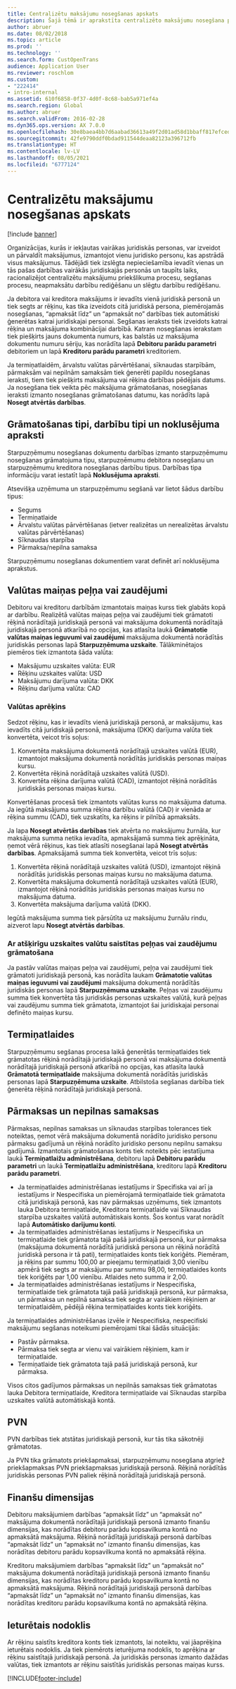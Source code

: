 ```yaml
---
title: Centralizētu maksājumu nosegšanas apskats
description: Šajā tēmā ir aprakstīta centralizēto maksājumu nosegšana programmai Microsoft Dynamics 365 Finance.
author: abruer
ms.date: 08/02/2018
ms.topic: article
ms.prod: ''
ms.technology: ''
ms.search.form: CustOpenTrans
audience: Application User
ms.reviewer: roschlom
ms.custom:
- "222414"
- intro-internal
ms.assetid: 610f6858-0f37-4d0f-8c68-bab5a971ef4a
ms.search.region: Global
ms.author: abruer
ms.search.validFrom: 2016-02-28
ms.dyn365.ops.version: AX 7.0.0
ms.openlocfilehash: 30e8baea4bb7d6aabad36613a49f2d01ad58d1bbaff817efced5bb85f9835687
ms.sourcegitcommit: 42fe9790ddf0bdad911544deaa82123a396712fb
ms.translationtype: HT
ms.contentlocale: lv-LV
ms.lasthandoff: 08/05/2021
ms.locfileid: "6777124"
---
```

# <a name="settlement-overview-for-centralized-payments"></a>Centralizētu maksājumu nosegšanas apskats

[!include [banner](../includes/banner.md)]

Organizācijas, kurās ir iekļautas vairākas juridiskās personas, var izveidot un pārvaldīt maksājumus, izmantojot vienu juridisko personu, kas apstrādā visus maksājumus. Tādējādi tiek izslēgta nepieciešamība ievadīt vienas un tās pašas darbības vairākās juridiskajās personās un taupīts laiks, racionalizējot centralizētu maksājumu priekšlikuma procesu, segšanas procesu, neapmaksātu darbību rediģēšanu un slēgtu darbību rediģēšanu. 

Ja debitora vai kreditora maksājums ir ievadīts vienā juridiskā personā un tiek segts ar rēķinu, kas tika izveidots citā juridiskā persona, piemērojamās nosegšanas, “apmaksāt līdz” un “apmaksāt no” darbības tiek automātiski ģenerētas katrai juridiskajai personai. Segšanas ieraksts tiek izveidots katrai rēķina un maksājuma kombinācijai darbībā. Katram nosegšanas ierakstam tiek piešķirts jauns dokumenta numurs, kas balstās uz maksājuma dokumentu numuru sēriju, kas norādīta lapā **Debitoru parādu parametri** debitoriem un lapā **Kreditoru parādu parametri** kreditoriem. 

Ja termiņatlaidēm, ārvalstu valūtas pārvērtēšanai, sīknaudas starpībām, pārmaksām vai nepilnām samaksām tiek ģenerēti papildu nosegšanas ieraksti, tiem tiek piešķirts maksājuma vai rēķina darbības pēdējais datums. Ja nosegšana tiek veikta pēc maksājuma grāmatošanas, nosegšanas ieraksti izmanto nosegšanas grāmatošanas datumu, kas norādīts lapā **Nosegt atvērtās darbības**.

## <a name="posting-types-transaction-types-and-default-descriptions"></a>Grāmatošanas tipi, darbību tipi un noklusējuma apraksti

Starpuzņēmumu nosegšanas dokumentu darbības izmanto starpuzņēmumu nosegšanas grāmatojuma tipu, starpuzņēmumu debitora nosegšanu un starpuzņēmumu kreditora nosegšanas darbību tipus. Darbības tipa informāciju varat iestatīt lapā **Noklusējuma apraksti**. 

Atsevišķa uzņēmuma un starpuzņēmumu segšanā var lietot šādus darbību tipus:

-   Segums
-   Termiņatlaide
-   Ārvalstu valūtas pārvērtēšanas (ietver realizētas un nerealizētas ārvalstu valūtas pārvērtēšanas)
-   Sīknaudas starpība
-   Pārmaksa/nepilna samaksa

Starpuzņēmumu nosegšanas dokumentiem varat definēt arī noklusējuma aprakstus.

## <a name="currency-exchange-gains-or-losses"></a>Valūtas maiņas peļņa vai zaudējumi

Debitoru vai kreditoru darbībām izmantotais maiņas kurss tiek glabāts kopā ar darbību. Realizētā valūtas maiņas peļņa vai zaudējumi tiek grāmatoti rēķinā norādītajā juridiskajā personā vai maksājuma dokumentā norādītajā juridiskajā personā atkarībā no opcijas, kas atlasīta laukā **Grāmatotie valūtas maiņas ieguvumi vai zaudējumi** maksājuma dokumentā norādītās juridiskās personas lapā **Starpuzņēmuma uzskaite**. Tālākminētajos piemēros tiek izmantota šāda valūta:
-   Maksājumu uzskaites valūta: EUR
-   Rēķinu uzskaites valūta: USD
-   Maksājumu darījuma valūta: DKK
-   Rēķinu darījuma valūta: CAD

### <a name="currency-calculations"></a>Valūtas aprēķins

Sedzot rēķinu, kas ir ievadīts vienā juridiskajā personā, ar maksājumu, kas ievadīts citā juridiskajā personā, maksājuma (DKK) darījuma valūta tiek konvertēta, veicot trīs soļus:
1.  Konvertēta maksājuma dokumentā norādītajā uzskaites valūtā (EUR), izmantojot maksājuma dokumentā norādītās juridiskās personas maiņas kursu.
2.  Konvertēta rēķinā norādītajā uzskaites valūtā (USD).
3.  Konvertēta rēķina darījuma valūtā (CAD), izmantojot rēķinā norādītās juridiskās personas maiņas kursu.

Konvertēšanas procesā tiek izmantots valūtas kurss no maksājuma datuma. Ja iegūtā maksājuma summa rēķina darbību valūtā (CAD) ir vienāda ar rēķina summu (CAD), tiek uzskatīts, ka rēķins ir pilnībā apmaksāts. 

Ja lapa **Nosegt atvērtās darbības** tiek atvērta no maksājumu žurnāla, kur maksājuma summa netika ievadīta, apmaksājamā summa tiek aprēķināta, ņemot vērā rēķinus, kas tiek atlasīti nosegšanai lapā **Nosegt atvērtās darbības**. Apmaksājamā summa tiek konvertēta, veicot trīs soļus:
1.  Konvertēta rēķinā norādītajā uzskaites valūtā (USD), izmantojot rēķinā norādītās juridiskās personas maiņas kursu no maksājuma datuma.
2.  Konvertēta maksājuma dokumentā norādītajā uzskaites valūtā (EUR), izmantojot rēķinā norādītās juridiskās personas maiņas kursu no maksājuma datuma.
3.  Konvertēta maksājuma darījuma valūtā (DKK).

Iegūtā maksājuma summa tiek pārsūtīta uz maksājumu žurnālu rindu, aizverot lapu **Nosegt atvērtās darbības**.

### <a name="posting-for-gain-or-loss-because-of-different-accounting-currencies"></a>Ar atšķirīgu uzskaites valūtu saistītas peļņas vai zaudējumu grāmatošana

Ja pastāv valūtas maiņas peļņa vai zaudējumi, peļņa vai zaudējumi tiek grāmatoti juridiskajā personā, kas norādīta laukam **Grāmatotie valūtas maiņas ieguvumi vai zaudējumi** maksājuma dokumentā norādītās juridiskās personas lapā **Starpuzņēmuma uzskaite**. Peļņas vai zaudējumu summa tiek konvertēta tās juridiskās personas uzskaites valūtā, kurā peļņas vai zaudējumu summa tiek grāmatota, izmantojot šai juridiskajai personai definēto maiņas kursu.

## <a name="cash-discounts"></a>Termiņatlaides

Starpuzņēmumu segšanas procesa laikā ģenerētās termiņatlaides tiek grāmatotas rēķinā norādītajā juridiskajā personā vai maksājuma dokumentā norādītajā juridiskajā personā atkarībā no opcijas, kas atlasīta laukā **Grāmatotā termiņatlaide** maksājuma dokumentā norādītās juridiskās personas lapā **Starpuzņēmuma uzskaite**. Atbilstoša segšanas darbība tiek ģenerēta rēķinā norādītajā juridiskajā personā.

## <a name="overpayments-and-underpayments"></a>Pārmaksas un nepilnas samaksas

Pārmaksas, nepilnas samaksas un sīknaudas starpības tolerances tiek noteiktas, ņemot vērā maksājuma dokumentā norādīto juridisko personu pārmaksu gadījumā un rēķinā norādīto juridisko personu nepilnu samaksu gadījumā. Izmantotais grāmatošanas konts tiek noteikts pēc iestatījuma laukā **Termiņatlaižu administrēšana**, debitoru lapā **Debitoru parādu parametri** un laukā **Termiņatlaižu administrēšana**, kreditoru lapā **Kreditoru parādu parametri**.

-   Ja termiņatlaides administrēšanas iestatījums ir Specifiska vai arī ja iestatījums ir Nespecifiska un piemērojamā termiņatlaide tiek grāmatota citā juridiskajā personā, kas nav pārmaksas uzņēmums, tiek izmantots lauka Debitora termiņatlaide, Kreditora termiņatlaide vai Sīknaudas starpība uzskaites valūtā automātiskais konts. Šos kontus varat norādīt lapā **Automātisko darījumu konti**.
-   Ja termiņatlaides administrēšanas iestatījums ir Nespecifiska un termiņatlaide tiek grāmatota tajā pašā juridiskajā personā, kur pārmaksa (maksājuma dokumentā norādītā juridiskā persona un rēķinā norādītā juridiskā persona ir tā pati), termiņatlaides konts tiek koriģēts. Piemēram, ja rēķins par summu 100,00 ar pieejamu termiņatlaidi 3,00 vienību apmērā tiek segts ar maksājumu par summu 98,00, termiņatlaides konts tiek koriģēts par 1,00 vienību. Atlaides neto summa ir 2,00.
-   Ja termiņatlaides administrēšanas iestatījums ir Nespecifiska, termiņatlaide tiek grāmatota tajā pašā juridiskajā personā, kur pārmaksa, un pārmaksa un nepilnā samaksa tiek segta ar vairākiem rēķiniem ar termiņatlaidēm, pēdējā rēķina termiņatlaides konts tiek koriģēts.

Ja termiņatlaides administrēšanas izvēle ir Nespecifiska, nespecifiski maksājumu segšanas noteikumi piemērojami tikai šādās situācijās:
-   Pastāv pārmaksa.
-   Pārmaksa tiek segta ar vienu vai vairākiem rēķiniem, kam ir termiņatlaide.
-   Termiņatlaide tiek grāmatota tajā pašā juridiskajā personā, kur pārmaksa.

Visos citos gadījumos pārmaksas un nepilnās samaksas tiek grāmatotas lauka Debitora termiņatlaide, Kreditora termiņatlaide vai Sīknaudas starpība uzskaites valūtā automātiskajā kontā.

## <a name="sales-tax"></a>PVN
PVN darbības tiek atstātas juridiskajā personā, kur tās tika sākotnēji grāmatotas. 

Ja PVN tika grāmatots priekšapmaksai, starpuzņēmumu nosegšana atgriež priekšapmaksas PVN priekšapmaksas juridiskajā personā. Rēķinā norādītās juridiskās personas PVN paliek rēķinā norādītajā juridiskajā personā.

## <a name="financial-dimensions"></a>Finanšu dimensijas
Debitoru maksājumiem darbības “apmaksāt līdz” un “apmaksāt no” maksājuma dokumentā norādītajā juridiskajā personā izmanto finanšu dimensijas, kas norādītas debitoru parādu kopsavilkuma kontā no apmaksātā maksājuma. Rēķinā norādītajā juridiskajā personā darbības “apmaksāt līdz” un “apmaksāt no” izmanto finanšu dimensijas, kas norādītas debitoru parādu kopsavilkuma kontā no apmaksātā rēķina. 

Kreditoru maksājumiem darbības “apmaksāt līdz” un “apmaksāt no” maksājuma dokumentā norādītajā juridiskajā personā izmanto finanšu dimensijas, kas norādītas kreditoru parādu kopsavilkuma kontā no apmaksātā maksājuma. Rēķinā norādītajā juridiskajā personā darbības “apmaksāt līdz” un “apmaksāt no” izmanto finanšu dimensijas, kas norādītas kreditoru parādu kopsavilkuma kontā no apmaksātā rēķina.

## <a name="withholding-tax"></a>Ieturētais nodoklis
Ar rēķinu saistīts kreditora konts tiek izmantots, lai noteiktu, vai jāaprēķina ieturētais nodoklis. Ja tiek piemērots ieturējuma nodoklis, to aprēķina ar rēķinu saistītajā juridiskajā personā. Ja juridiskās personas izmanto dažādas valūtas, tiek izmantots ar rēķinu saistītās juridiskās personas maiņas kurss.


[!INCLUDE[footer-include](../../includes/footer-banner.md)]